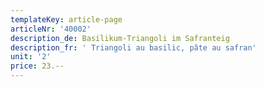 ```yaml
---
templateKey: article-page
articleNr: '40002'
description_de: Basilikum-Triangoli im Safranteig
description_fr: ' Triangoli au basilic, pâte au safran'
unit: '2'
price: 23.--
---
```


